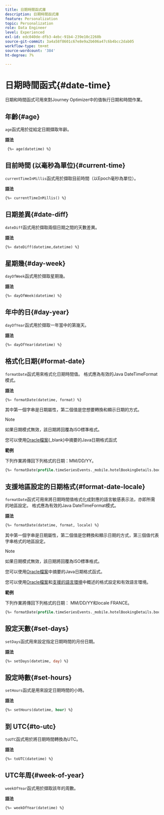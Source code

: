 ```yaml
---
title: 日期時間函式庫
description: 日期時間函式庫
feature: Personalization
topic: Personalization
role: Data Engineer
level: Experienced
exl-id: edc040de-dfb3-4ebc-91b4-239e10c2260b
source-git-commit: 3a4a58f8601c67e8e9a2b606a47c6b4bcc2dab05
workflow-type: tm+mt
source-wordcount: '384'
ht-degree: 7%

---
```


# 日期時間函式{#date-time}

日期和時間函式可用來對Journey Optimizer中的值執行日期和時間作業。

## 年齡{#age}

`age`函式用於從給定日期擷取年齡。

**語法**

```sql
 {%= age(datetime) %}
```

<!--
**Example**

The following operation gets the value of the identity map for the key `example@example.com`.

```sql
 {%= age(datetime) %}
```
-->

## 目前時間 (以毫秒為單位){#current-time}

`currentTimeInMillis`函式用於擷取目前時間（以Epoch毫秒為單位）。

**語法**

```sql
{%= currentTimeInMillis() %}
```

<!--
**Example**

The following operation gets all the keys for the map `identityMap`.

```sql
{%= keys(identityMap) %}
```
-->

## 日期差異{#date-diff}

`dateDiff`函式用於擷取兩個日期之間的天數差異。

**語法**

```sql
{%= dateDiff(datetime,datetime) %}
```

<!--
**Example**

The following operation gets all the values for the map `identityMap`.

```sql
{%= values(identityMap) %}
```
-->


## 星期幾{#day-week}

`dayOfWeek`函式用於擷取星期幾。

**語法**

```sql
{%= dayOfWeek(datetime) %}
```

<!--
**Example**

The following operation gets all the values for the map `identityMap`.

```sql
{%= values(identityMap) %}
```
-->

## 年中的日{#day-year}

`dayOfYear`函式用於擷取一年當中的第幾天。

**語法**

```sql
{%= dayOfYear(datetime) %}
```

<!--
**Example**

The following operation gets all the values for the map `identityMap`.

```sql
{%= values(identityMap) %}
```
-->

## 格式化日期{#format-date}

`formatDate`函式用來格式化日期時間值。 格式應為有效的Java DateTimeFormat模式。

**語法**

```sql
{%= formatDate(datetime, format) %}
```

其中第一個字串是日期屬性，第二個值是您想要轉換和顯示日期的方式。

>[!NOTE]
>
> 如果日期模式無效，該日期將回覆為ISO標準格式。
>
> 您可以使用[Oracle檔案](https://docs.oracle.com/javase/8/docs/api/java/time/format/DateTimeFormatter.html){_blank}中摘要的Java日期格式函式

**範例**

下列作業將傳回下列格式的日期：MM/DD/YY。

```sql
{%= formatDate(profile.timeSeriesEvents._mobile.hotelBookingDetails.bookingDate, "MM/dd/YY") %}
```

## 支援地區設定的日期格式{#format-date-locale}

`formatDate`函式可用來將日期時間值格式化成對應的語言敏感表示法，亦即所需的地區設定。 格式應為有效的Java DateTimeFormat模式。

**語法**

```sql
{%= formatDate(datetime, format, locale) %}
```

其中第一個字串是日期屬性，第二個值是您轉換和顯示日期的方式，第三個值代表字串格式的地區設定。

>[!NOTE]
>
> 如果日期模式無效，該日期將回覆為ISO標準格式。
>
> 您可以使用[Oracle檔案](https://docs.oracle.com/javase/8/docs/api/java/time/format/DateTimeFormatter.html)中摘要的Java日期格式函式。
>
> 您可以使用[Oracle檔案](https://docs.oracle.com/javase/8/docs/api/java/util/Locale.html)和[支援的語言環境](https://www.oracle.com/java/technologies/javase/jdk11-suported-locales.html)中概述的格式設定和有效語言環境。


**範例**

下列作業將傳回下列格式的日期： MM/DD/YY和locale FRANCE。

```sql
{%= formatDate(profile.timeSeriesEvents._mobile.hotelBookingDetails.bookingDate, "MM/DD/YY", "fr_FR") %}
```

## 設定天數{#set-days}

`setDays`函式用來設定指定日期時間的月份日期。

**語法**

```sql
{%= setDays(datetime, day) %}
```

<!--
**Example**

The following operation gets all the values for the map `identityMap`.

```sql
{%= values(identityMap) %}
```
-->

## 設定時數{#set-hours}

`setHours`函式是用來設定日期時間的小時。

**語法**

```sql
{%= setHours(datetime, hour) %}
```

<!--
**Example**

The following operation gets all the values for the map `identityMap`.

```sql
{%= values(identityMap) %}
```
-->


## 到 UTC{#to-utc}

`toUTC`函式用於將日期時間轉換為UTC。


**語法**

```sql
{%= toUTC(datetime) %}
```

<!--
**Example**

The following operation gets all the values for the map `identityMap`.

```sql
{%= values(identityMap) %}
```
-->


## UTC年周{#week-of-year}

`weekOfYear`函式用於擷取該年的周數。

**語法**

```sql
{%= weekOfYear(datetime) %}
```

<!--
**Example**

The following operation gets all the values for the map `identityMap`.

```sql
{%= values(identityMap) %}
```
-->